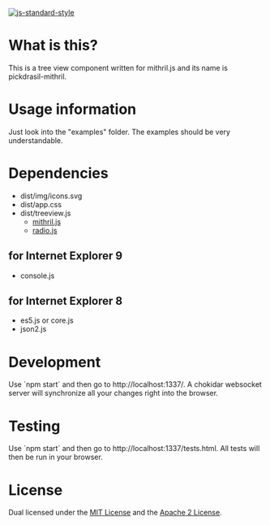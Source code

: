 [![js-standard-style](https://cdn.rawgit.com/feross/standard/master/badge.svg)](https://github.com/feross/standard)

# What is this?

This is a tree view component written for mithril.js and its name is pickdrasil-mithril.

# Usage information

Just look into the "examples" folder. The examples should be very understandable.

# Dependencies

- dist/img/icons.svg
- dist/app.css
- dist/treeview.js
  - [mithril.js](http://mithriljs.com/)
  - [radio.js](http://radio.uxder.com/)

## for Internet Explorer 9
- console.js

## for Internet Explorer 8
- es5.js or core.js
- json2.js

# Development

Use ´npm start´ and then go to http://localhost:1337/. A chokidar websocket server will synchronize all your changes right into the browser.

# Testing

Use ´npm start´ and then go to http://localhost:1337/tests.html. All tests will then be run in your browser.

# License

Dual licensed under the [MIT License](https://opensource.org/licenses/MIT) and the [Apache 2 License](http://www.apache.org/licenses/LICENSE-2.0).